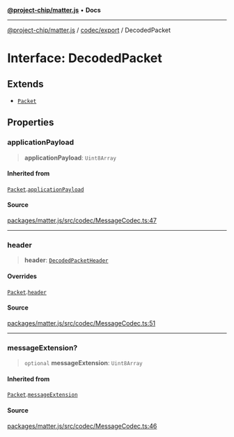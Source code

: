 [**@project-chip/matter.js**](../../../README.md) • **Docs**

***

[@project-chip/matter.js](../../../modules.md) / [codec/export](../README.md) / DecodedPacket

# Interface: DecodedPacket

## Extends

- [`Packet`](Packet.md)

## Properties

### applicationPayload

> **applicationPayload**: `Uint8Array`

#### Inherited from

[`Packet`](Packet.md).[`applicationPayload`](Packet.md#applicationpayload)

#### Source

[packages/matter.js/src/codec/MessageCodec.ts:47](https://github.com/project-chip/matter.js/blob/7a8cbb56b87d4ccf34bec5a9a95ab40a1711324f/packages/matter.js/src/codec/MessageCodec.ts#L47)

***

### header

> **header**: [`DecodedPacketHeader`](DecodedPacketHeader.md)

#### Overrides

[`Packet`](Packet.md).[`header`](Packet.md#header)

#### Source

[packages/matter.js/src/codec/MessageCodec.ts:51](https://github.com/project-chip/matter.js/blob/7a8cbb56b87d4ccf34bec5a9a95ab40a1711324f/packages/matter.js/src/codec/MessageCodec.ts#L51)

***

### messageExtension?

> `optional` **messageExtension**: `Uint8Array`

#### Inherited from

[`Packet`](Packet.md).[`messageExtension`](Packet.md#messageextension)

#### Source

[packages/matter.js/src/codec/MessageCodec.ts:46](https://github.com/project-chip/matter.js/blob/7a8cbb56b87d4ccf34bec5a9a95ab40a1711324f/packages/matter.js/src/codec/MessageCodec.ts#L46)

